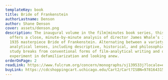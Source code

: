 ```yaml
---
templateKey: book
title: Bride of Frankenstein
authorLastname: Denson
author: Shane Denson
cover: assets/denson.png
description: The inaugural volume in the film|minutes book series, this book
  offers a close, minute-by-minute analysis of director James Whale’s iconic
  1935 masterpiece Bride of Frankenstein. Alternating between a variety of
  analytical lenses, including descriptive, historical, and philosophical, this
  study breaks from conventional forms of film-analytical writing and offers an
  experiment in defamiliarization and looking anew.
orderOnPage: 2
readLink: https://www.fulcrum.org/concern/monographs/sj139533j?locale=en
buyLink: https://cdcshoppingcart.uchicago.edu/Cart2/Cart?ISBN=9781643150840&PRESS=lever
---
```

